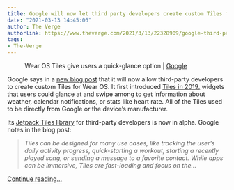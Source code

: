 ```yaml
---
title: Google will now let third party developers create custom Tiles for Wear OS
date: "2021-03-13 14:45:06"
author: The Verge
authorlink: https://www.theverge.com/2021/3/13/22328909/google-third-party-developers-tiles-wear-os
tags:
- The-Verge
---
```

<figure>
      <img alt="" src="https://cdn.vox-cdn.com/thumbor/DoGUz9xcyyxUuI4gyPJm9LR_22w=/125x0:1475x900/1310x873/cdn.vox-cdn.com/uploads/chorus_image/image/68960330/Tiles_alpaha_layout2.0.png" />
        <figcaption>Wear OS Tiles give users a quick-glance option | <a class="ql-link" href="https://android-developers.googleblog.com/2021/03/creating-custom-tiles-on-wear-os-by-google-with-jetpack-tiles.html" target="_blank">Google</a></figcaption>
    </figure>

  <p id="YIs6bu">Google says in a <a href="https://android-developers.googleblog.com/2021/03/creating-custom-tiles-on-wear-os-by-google-with-jetpack-tiles.html">new blog post</a> that it will now allow third-party developers to create custom Tiles for Wear OS. It first introduced <a href="https://www.theverge.com/2019/5/1/18525335/google-wear-os-tiles-widgets-new-feature-announced">Tiles in 2019,</a>  widgets that users could glance at and swipe among to get information about weather, calendar notifications, or stats like heart rate. All of the Tiles used to be directly from Google or the device’s manufacturer.</p>
  <figure class="e-image">
        
  </figure>
<p id="gyl0HI">Its <a href="https://developer.android.com/training/articles/wear-tiles">Jetpack Tiles library</a> for third-party developers is now in alpha. Google notes in the blog post:</p>
<blockquote><p id="w0l2vs"><em>Tiles can be designed for many use cases, like tracking the user’s daily activity progress, quick-starting a workout, starting a recently played song, or sending a message to a favorite contact. While apps can be immersive, Tiles are fast-loading and focus on the...</em></p></blockquote>
  <p>
    <a href="https://www.theverge.com/2021/3/13/22328909/google-third-party-developers-tiles-wear-os">Continue reading&hellip;</a>
  </p>